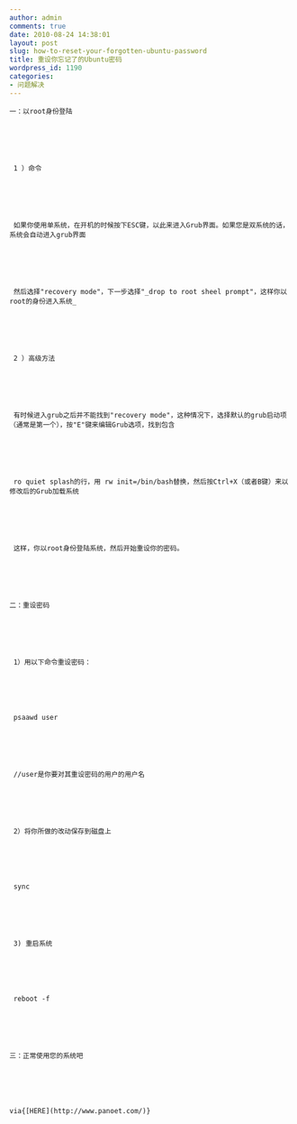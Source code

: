 ```yaml
---
author: admin
comments: true
date: 2010-08-24 14:38:01
layout: post
slug: how-to-reset-your-forgotten-ubuntu-password
title: 重设你忘记了的Ubuntu密码
wordpress_id: 1190
categories:
- 问题解决
---
```



	一：以root身份登陆






	 1 ）命令






	 如果你使用单系统，在开机的时候按下ESC键，以此来进入Grub界面。如果您是双系统的话，系统会自动进入grub界面






	 然后选择"recovery mode"，下一步选择"_drop to root sheel prompt"，这样你以root的身份进入系统_






	 2 ）高级方法






	 有时候进入grub之后并不能找到"recovery mode"，这种情况下，选择默认的grub启动项（通常是第一个），按"E"键来编辑Grub选项，找到包含






	 ro quiet splash的行，用 rw init=/bin/bash替换，然后按Ctrl+X（或者B键）来以修改后的Grub加载系统






	 这样，你以root身份登陆系统，然后开始重设你的密码。






	二：重设密码






	 1）用以下命令重设密码：






	 psaawd user






	 //user是你要对其重设密码的用户的用户名






	 2）将你所做的改动保存到磁盘上






	 sync






	 3) 重启系统






	 reboot -f






	三：正常使用您的系统吧






	via{[HERE](http://www.panoet.com/)}




